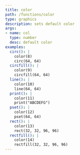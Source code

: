 ```yaml
---
title: color
path: /functions/color
type: graphics
description: sets default color
args:
- name: col
  type: number
  desc: default color
examples:
  circ(): |
    color(8)
    circ(64, 64)
  circfill(): |
    color(9)
    circfill(64, 64)
  line(): |
    color(10)
    line(64, 64)
  print(): |
    color(11)
    print("ABCDEFG")
  pset(): |
    color(12)
    pset(64, 64)
  rect(): |
    color(13)
    rect(32, 32, 96, 96)
  rectfill(): |
    color(14)
    rectfill(32, 32, 96, 96)
---
```


